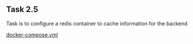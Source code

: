 ## Task 2.5  

Task is to configure a redis container to cache information for the backend 

[docker-compose.yml](./2.5/docker-compose.yml)  
